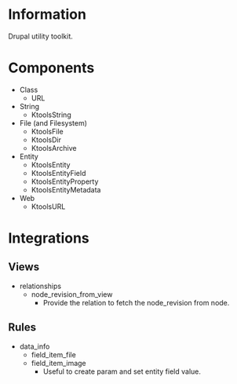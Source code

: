 # Information
Drupal utility toolkit.

# Components
* Class
  - URL
* String
  - KtoolsString
* File (and Filesystem)
  - KtoolsFile
  - KtoolsDir
  - KtoolsArchive
* Entity
  - KtoolsEntity
  - KtoolsEntityField
  - KtoolsEntityProperty
  - KtoolsEntityMetadata
* Web
  - KtoolsURL

# Integrations
## Views
* relationships
  - node_revision_from_view
    - Provide the relation to fetch the node_revision from node.

## Rules
* data_info
  - field_item_file
  - field_item_image
    - Useful to create param and set entity field value.
